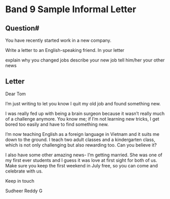 # Band 9 Sample Informal Letter

## Question#
You have recently started work in a new company.

Write a letter to an English-speaking friend. In your letter

explain why you changed jobs
describe your new job
tell him/her your other news

## Letter

Dear Tom

I’m just writing to let you know I quit my old job and found something new.

I was really fed up with being a brain surgeon because it wasn’t really much of a challenge anymore. You know me; if I’m not learning new tricks, I get bored too easily and have to find something new.

I’m now teaching English as a foreign language in Vietnam and it suits me down to the ground. I teach two adult classes and a kindergarten class, which is not only challenging but also rewarding too. Can you believe it?

I also have some other amazing news- I’m getting married. She was one of my first ever students and I guess it was love at first sight for both of us. Make sure you keep the first weekend in July free, so you can come and celebrate with us.

Keep in touch

Sudheer Reddy G
